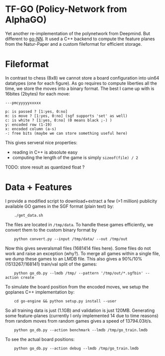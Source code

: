 # TF-GO (Policy-Network from AlphaGO)

Yet another re-implementation of the polynetwork from Deepmind. But different to [go-NN](https://github.com/TheDuck314/go-NN). It used a C++ backend to compute the feature planes from the Natur-Paper and a custom fileformat for efficient storage.

# Fileformat

In contrast to chess (8x8) we cannot store a board configuration into uin64 datatypes (one for each figure). As go requires to compute liberties all the time, we store the moves into a binary format. The best I came up with is 16bites (2bytes) for each move:

```
---pmcyyyyyxxxxx

p: is passed ? [1:yes, 0:no]
m: is move ? [1:yes, 0:no] (sgf supports 'set' as well)
c: is white ? [1:yes, 0:no] (0 means black ;-) )
y: encoded row (1-19)
x: encoded column (a-s)
-: free bits (maybe we can store something useful here)
```

This gives serveral nice properties:
- reading in C++ is absolute easy
- computing the length of the game is simply `sizeof(file) / 2`

TODO: store result as quantized float ?

# Data + Features

I provide a modified script to download+extract a few (>1 million) publicity available GO games in the SGF format (plain text) by:

        ./get_data.sh

The files are located in `/tmp/data`. To handle these games efficiently, we convert them to the custom binary format by

        python convert.py --input /tmp/data/ --out /tmp/out

Now this gives severalsmall files (1681414 files here). Some files do not work and raise an exception (why?). To merge all games within a single file, we dump these games to an LMDB file. This also gives a 90%/10% (1513267/168141) train/val split of the games:

        python go_db.py --lmdb /tmp/ --pattern '/tmp/out/*.sgfbin' --action create

To simulate the board position from the encoded moves, we setup the goplanes C++ implementation by:

        cd go-engine && python setup.py install --user

So all training data is just (1.1GB) and validation is just 120MB. Generating some feature-planes (currently I only implemented 14 due to time reasons) from random moves from random games gives a speed of 13794.03it/s.

        python go_db.py --action benchmark --lmdb /tmp/go_train.lmdb

To see the actual board positions:

        python go_db.py --action debug --lmdb /tmp/go_train.lmdb